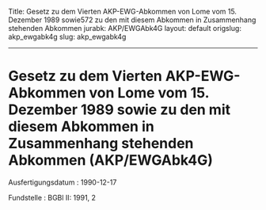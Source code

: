Title: Gesetz zu dem Vierten AKP-EWG-Abkommen von Lome vom 15. Dezember 1989 sowie572
  zu den mit diesem Abkommen in Zusammenhang stehenden Abkommen
jurabk: AKP/EWGAbk4G
layout: default
origslug: akp_ewgabk4g
slug: akp_ewgabk4g

---

# Gesetz zu dem Vierten AKP-EWG-Abkommen von Lome vom 15. Dezember 1989 sowie zu den mit diesem Abkommen in Zusammenhang stehenden Abkommen (AKP/EWGAbk4G)

Ausfertigungsdatum
:   1990-12-17

Fundstelle
:   BGBl II: 1991, 2

